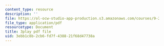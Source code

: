 ```yaml
---
content_type: resource
description: ''
file: https://ol-ocw-studio-app-production.s3.amazonaws.com/courses/9-20-animal-behavior-fall-2013/3ebb1c8b2cb6fd7f438821f68d47738a_472244.pdf
file_type: application/pdf
resourcetype: Document
title: 3play pdf file
uid: 3ebb1c8b-2cb6-fd7f-4388-21f68d47738a
---
```

